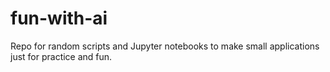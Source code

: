 # fun-with-ai
Repo for random scripts and Jupyter notebooks to make small applications just for practice and fun. 
